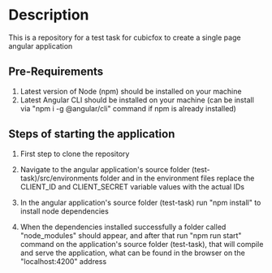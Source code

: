 # Description

This is a repository for a test task for cubicfox to create a single page angular application

## Pre-Requirements

1. Latest version of Node (npm) should be installed on your machine
2. Latest Angular CLI should be installed on your machine (can be install via "npm i -g @angular/cli" command if npm is already installed)

## Steps of starting the application

1. First step to clone the repository

2. Navigate to the angular application's source folder (test-task)/src/environments folder and in the environment files replace the CLIENT_ID and CLIENT_SECRET variable values with the actual IDs

3. In the angular application's source folder (test-task) run "npm install" to install node dependencies

4. When the dependencies installed successfully a folder called "node_modules" should appear, and after that run "npm run start" command on the application's source folder (test-task), that will compile and serve the application, what can be found in the browser on the "localhost:4200" address
